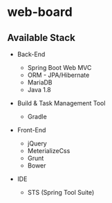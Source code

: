 # web-board

Available Stack
-------------
* Back-End
  + Spring Boot Web MVC
  + ORM - JPA/Hibernate
  + MariaDB
  + Java 1.8

* Build & Task Management Tool
  + Gradle

* Front-End
  + jQuery
  + MeterializeCss
  + Grunt
  + Bower
  
* IDE
  + STS (Spring Tool Suite)
